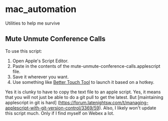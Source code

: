 # mac_automation
Utilities to help me survive


## Mute Unmute Conference Calls
To use this script:
1. Open Apple's Script Editor.
2. Paste in the contents of the mute-unmute-conference-calls.applescript file.
3. Save it wherever you want.
4. Use something like [Better Touch Tool](https://folivora.ai/) to launch it based on a hotkey.

Yes it is clunky to have to copy the text file to an apple script. Yes, it means that you will not just be able to do a git pull to get the latest. But [maintaining applescript in git is hard] (https://forum.latenightsw.com/t/managing-applescript-with-git-version-control/3369/59). Also, I likely won't update this script much. Only if I find myself on Webex a lot.